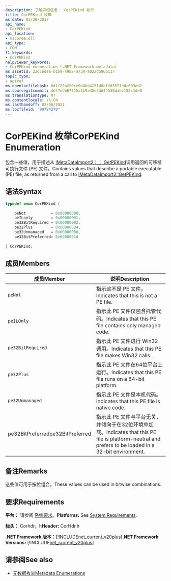 ```yaml
---
description: 了解详细信息： CorPEKind 枚举
title: CorPEKind 枚举
ms.date: 03/30/2017
api_name:
- CorPEKind
api_location:
- mscoree.dll
api_type:
- COM
f1_keywords:
- CorPEKind
helpviewer_keywords:
- CorPEKind enumeration [.NET Framework metadata]
ms.assetid: 22dc6dea-b1b9-4982-a730-a022d586b117
topic_type:
- apiref
ms.openlocfilehash: 6d1f29a220ce9d4be4151d8eff6557fa8c693ed2
ms.sourcegitcommit: ddf7edb67715a5b9a45e3dd44536dabc153c1de0
ms.translationtype: MT
ms.contentlocale: zh-CN
ms.lasthandoff: 02/06/2021
ms.locfileid: "99784270"
---
```

# <a name="corpekind-enumeration"></a><span data-ttu-id="86564-103">CorPEKind 枚举</span><span class="sxs-lookup"><span data-stu-id="86564-103">CorPEKind Enumeration</span></span>

<span data-ttu-id="86564-104">包含一些值，用于描述从 [IMetaDataImport2：： GetPEKind](imetadataimport2-getpekind-method.md)调用返回的可移植可执行文件 (PE) 文件。</span><span class="sxs-lookup"><span data-stu-id="86564-104">Contains values that describe a portable executable (PE) file, as returned from a call to [IMetaDataImport2::GetPEKind](imetadataimport2-getpekind-method.md).</span></span>  
  
## <a name="syntax"></a><span data-ttu-id="86564-105">语法</span><span class="sxs-lookup"><span data-stu-id="86564-105">Syntax</span></span>  
  
```cpp  
typedef enum CorPEKind {  
  
    peNot           = 0x00000000,  
    peILonly        = 0x00000001,  
    pe32BitRequired = 0x00000002,  
    pe32Plus        = 0x00000004,  
    pe32Unmanaged   = 0x00000008,  
    pe32BitPreferred= 0x00000010  
  
} CorPEKind;  
```  
  
## <a name="members"></a><span data-ttu-id="86564-106">成员</span><span class="sxs-lookup"><span data-stu-id="86564-106">Members</span></span>  
  
|<span data-ttu-id="86564-107">成员</span><span class="sxs-lookup"><span data-stu-id="86564-107">Member</span></span>|<span data-ttu-id="86564-108">说明</span><span class="sxs-lookup"><span data-stu-id="86564-108">Description</span></span>|  
|------------|-----------------|  
|`peNot`|<span data-ttu-id="86564-109">指示这不是 PE 文件。</span><span class="sxs-lookup"><span data-stu-id="86564-109">Indicates that this is not a PE file.</span></span>|  
|`peILOnly`|<span data-ttu-id="86564-110">指示此 PE 文件仅包含托管代码。</span><span class="sxs-lookup"><span data-stu-id="86564-110">Indicates that this PE file contains only managed code.</span></span>|  
|`pe32BitRequired`|<span data-ttu-id="86564-111">指示此 PE 文件进行 Win32 调用。</span><span class="sxs-lookup"><span data-stu-id="86564-111">Indicates that this PE file makes Win32 calls.</span></span>|  
|`pe32Plus`|<span data-ttu-id="86564-112">指示此 PE 文件在64位平台上运行。</span><span class="sxs-lookup"><span data-stu-id="86564-112">Indicates that this PE file runs on a 64-bit platform.</span></span>|  
|`pe32Unmanaged`|<span data-ttu-id="86564-113">指示此 PE 文件是本机代码。</span><span class="sxs-lookup"><span data-stu-id="86564-113">Indicates that this PE file is native code.</span></span>|  
|<span data-ttu-id="86564-114">pe32BitPreferred</span><span class="sxs-lookup"><span data-stu-id="86564-114">pe32BitPreferred</span></span>|<span data-ttu-id="86564-115">指示此 PE 文件与平台无关，并倾向于在32位环境中加载。</span><span class="sxs-lookup"><span data-stu-id="86564-115">Indicates that this PE file is platform-neutral and prefers to be loaded in a 32-bit environment.</span></span>|  
  
## <a name="remarks"></a><span data-ttu-id="86564-116">备注</span><span class="sxs-lookup"><span data-stu-id="86564-116">Remarks</span></span>  

 <span data-ttu-id="86564-117">这些值可用于按位组合。</span><span class="sxs-lookup"><span data-stu-id="86564-117">These values can be used in bitwise combinations.</span></span>  
  
## <a name="requirements"></a><span data-ttu-id="86564-118">要求</span><span class="sxs-lookup"><span data-stu-id="86564-118">Requirements</span></span>  

 <span data-ttu-id="86564-119">**平台：** 请参阅 [系统要求](../../get-started/system-requirements.md)。</span><span class="sxs-lookup"><span data-stu-id="86564-119">**Platforms:** See [System Requirements](../../get-started/system-requirements.md).</span></span>  
  
 <span data-ttu-id="86564-120">**标头：** Corhdr。h</span><span class="sxs-lookup"><span data-stu-id="86564-120">**Header:** CorHdr.h</span></span>  
  
 <span data-ttu-id="86564-121">**.NET Framework 版本：**[!INCLUDE[net_current_v20plus](../../../../includes/net-current-v20plus-md.md)]</span><span class="sxs-lookup"><span data-stu-id="86564-121">**.NET Framework Versions:** [!INCLUDE[net_current_v20plus](../../../../includes/net-current-v20plus-md.md)]</span></span>  
  
## <a name="see-also"></a><span data-ttu-id="86564-122">请参阅</span><span class="sxs-lookup"><span data-stu-id="86564-122">See also</span></span>

- [<span data-ttu-id="86564-123">元数据枚举</span><span class="sxs-lookup"><span data-stu-id="86564-123">Metadata Enumerations</span></span>](metadata-enumerations.md)
